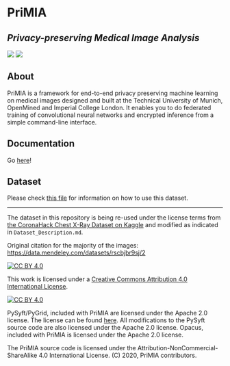 # PriMIA
## _Privacy-preserving Medical Image Analysis_

![](docs/images/logo_big.png)
![](docs/images/Logos.png)

## About
PriMIA is a framework for end-to-end privacy preserving machine learning on medical images designed and built at the Technical University of Munich, OpenMined and Imperial College London. It enables you to do federated training of convolutional neural networks and encrypted inference from a simple command-line interface.

## Documentation
Go [here](https://g-k.ai/PriMIA/)!

## Dataset 
Please check [this file](docs/Dataset_Description.md) for information on how to use this dataset.
___

The dataset in this repository is being re-used under the license terms from [the CoronaHack Chest X-Ray Dataset on Kaggle](https://www.kaggle.com/praveengovi/coronahack-chest-xraydataset) and modified as indicated in `Dataset_Description.md`.

Original citation for the majority of the images: https://data.mendeley.com/datasets/rscbjbr9sj/2

[![CC BY 4.0][cc-by-shield]][cc-by]

This work is licensed under a [Creative Commons Attribution 4.0 International
License][cc-by].

[![CC BY 4.0][cc-by-image]][cc-by]

[cc-by]: http://creativecommons.org/licenses/by/4.0/
[cc-by-image]: https://i.creativecommons.org/l/by/4.0/88x31.png
[cc-by-shield]: https://img.shields.io/badge/License-CC%20BY%204.0-lightgrey.svg

PySyft/PyGrid, included with PriMIA are licensed under the Apache 2.0 license. The license can be found [here](https://github.com/OpenMined/PySyft/blob/master/LICENSE). All modifications to the PySyft source code are also licensed under the Apache 2.0 license. Opacus, included with PriMIA is licensed under the Apache 2.0 license.

The PriMIA source code is licensed under the Attribution-NonCommercial-ShareAlike 4.0 International License. (C) 2020, PriMIA contributors.


